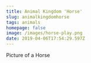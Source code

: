 ```yaml
---
title: Animal Kingdom 'Horse'
slug: animalkingdomhorse
tags: animals
homepage: false
image: /images/horse-play.png
date: 2019-04-06T17:54:29.597Z
---
```

Picture of a Horse
